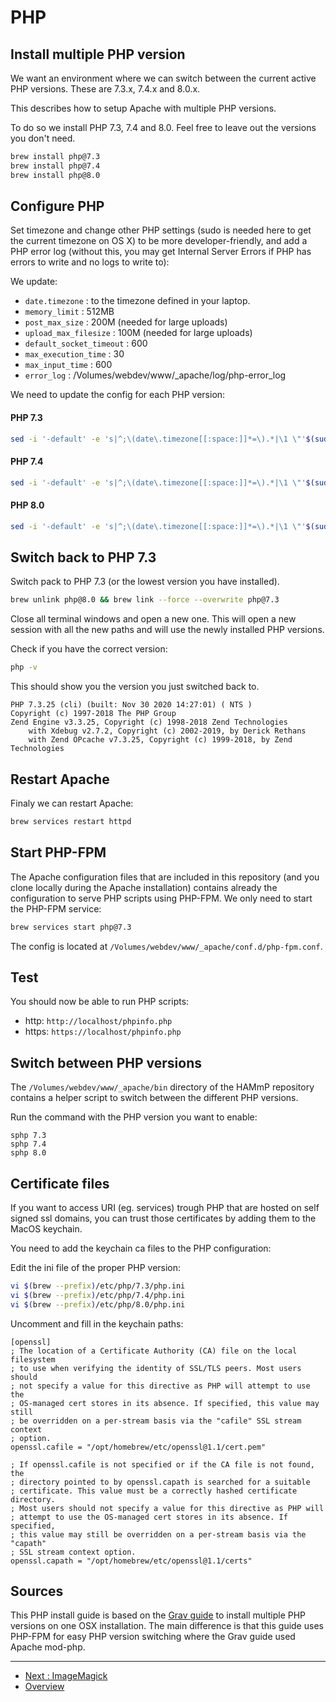 # PHP

## Install multiple PHP version

We want an environment where we can switch between the current active PHP 
versions. These are 7.3.x, 7.4.x and 8.0.x.

This describes how to setup Apache with multiple PHP versions.

To do so we install PHP 7.3, 7.4 and 8.0. Feel free to leave out the versions
you don't need.

```bash
brew install php@7.3
brew install php@7.4
brew install php@8.0
```

## Configure PHP

Set timezone and change other PHP settings (sudo is needed here to get the 
current timezone on OS X) to be more developer-friendly, and add a PHP error 
log (without this, you may get Internal Server Errors if PHP has errors to 
write and no logs to write to):

We update:

* `date.timezone` : to the timezone defined in your laptop.
* `memory_limit` : 512MB
* `post_max_size` : 200M (needed for large uploads)
* `upload_max_filesize` : 100M (needed for large uploads)
* `default_socket_timeout` : 600
* `max_execution_time` : 30
* `max_input_time` : 600
* `error_log` : /Volumes/webdev/www/_apache/log/php-error_log

We need to update the config for each PHP version:

#### PHP 7.3

```bash
sed -i '-default' -e 's|^;\(date\.timezone[[:space:]]*=\).*|\1 \"'$(sudo systemsetup -gettimezone|awk -F"\: " '{print $2}')'\"|; s|^\(memory_limit[[:space:]]*=\).*|\1 512M|; s|^\(post_max_size[[:space:]]*=\).*|\1 200M|; s|^\(upload_max_filesize[[:space:]]*=\).*|\1 100M|; s|^\(default_socket_timeout[[:space:]]*=\).*|\1 600|; s|^\(max_execution_time[[:space:]]*=\).*|\1 30|; s|^\(max_input_time[[:space:]]*=\).*|\1 600|; $a\'$'\n''\'$'\n''; PHP Error log\'$'\n''error_log = /Volumes/webdev/www/_apache/log/php71-error.log'$'\n' $(brew --prefix)/etc/php/7.3/php.ini
```

#### PHP 7.4

```bash
sed -i '-default' -e 's|^;\(date\.timezone[[:space:]]*=\).*|\1 \"'$(sudo systemsetup -gettimezone|awk -F"\: " '{print $2}')'\"|; s|^\(memory_limit[[:space:]]*=\).*|\1 512M|; s|^\(post_max_size[[:space:]]*=\).*|\1 200M|; s|^\(upload_max_filesize[[:space:]]*=\).*|\1 100M|; s|^\(default_socket_timeout[[:space:]]*=\).*|\1 600|; s|^\(max_execution_time[[:space:]]*=\).*|\1 30|; s|^\(max_input_time[[:space:]]*=\).*|\1 600|; $a\'$'\n''\'$'\n''; PHP Error log\'$'\n''error_log = /Volumes/webdev/www/_apache/log/php56-error.log'$'\n' $(brew --prefix)/etc/php/7.4/php.ini
```

#### PHP 8.0

```bash
sed -i '-default' -e 's|^;\(date\.timezone[[:space:]]*=\).*|\1 \"'$(sudo systemsetup -gettimezone|awk -F"\: " '{print $2}')'\"|; s|^\(memory_limit[[:space:]]*=\).*|\1 512M|; s|^\(post_max_size[[:space:]]*=\).*|\1 200M|; s|^\(upload_max_filesize[[:space:]]*=\).*|\1 100M|; s|^\(default_socket_timeout[[:space:]]*=\).*|\1 600|; s|^\(max_execution_time[[:space:]]*=\).*|\1 30|; s|^\(max_input_time[[:space:]]*=\).*|\1 600|; $a\'$'\n''\'$'\n''; PHP Error log\'$'\n''error_log = /Volumes/webdev/www/_apache/log/php80-error.log'$'\n' $(brew --prefix)/etc/php/8.0/php.ini
```

## Switch back to PHP 7.3

Switch pack to PHP 7.3 (or the lowest version you have installed).

```bash
brew unlink php@8.0 && brew link --force --overwrite php@7.3
```

Close all terminal windows and open a new one. This will open a new session with
all the new paths and will use the newly installed PHP versions.

Check if you have the correct version:

```bash
php -v
```

This should show you the version you just switched back to.

```
PHP 7.3.25 (cli) (built: Nov 30 2020 14:27:01) ( NTS )
Copyright (c) 1997-2018 The PHP Group
Zend Engine v3.3.25, Copyright (c) 1998-2018 Zend Technologies
    with Xdebug v2.7.2, Copyright (c) 2002-2019, by Derick Rethans
    with Zend OPcache v7.3.25, Copyright (c) 1999-2018, by Zend Technologies
```

## Restart Apache

Finaly we can restart Apache:

```bash
brew services restart httpd
```

## Start PHP-FPM

The Apache configuration files that are included in this repository (and you
clone locally during the Apache installation) contains already the configuration
to serve PHP scripts using PHP-FPM. We only need to start the PHP-FPM service: 

```bash
brew services start php@7.3
```

The config is located at `/Volumes/webdev/www/_apache/conf.d/php-fpm.conf`.

## Test

You should now be able to run PHP scripts:

* http: `http://localhost/phpinfo.php`
* https: `https://localhost/phpinfo.php`

## Switch between PHP versions

The `/Volumes/webdev/www/_apache/bin` directory of the HAMmP repository contains
a helper script to switch between the different PHP versions.

Run the command with the PHP version you want to enable:

```
sphp 7.3
sphp 7.4
sphp 8.0
```

## Certificate files

If you want to access URI (eg. services) trough PHP that are hosted on self 
signed ssl domains, you can trust those certificates by adding them to the MacOS
keychain.

You need to add the keychain ca files to the PHP configuration:

Edit the ini file of the proper PHP version:

```bash
vi $(brew --prefix)/etc/php/7.3/php.ini
vi $(brew --prefix)/etc/php/7.4/php.ini
vi $(brew --prefix)/etc/php/8.0/php.ini
```

Uncomment and fill in the keychain paths:

```
[openssl]
; The location of a Certificate Authority (CA) file on the local filesystem
; to use when verifying the identity of SSL/TLS peers. Most users should
; not specify a value for this directive as PHP will attempt to use the
; OS-managed cert stores in its absence. If specified, this value may still
; be overridden on a per-stream basis via the "cafile" SSL stream context
; option.
openssl.cafile = "/opt/homebrew/etc/openssl@1.1/cert.pem"

; If openssl.cafile is not specified or if the CA file is not found, the
; directory pointed to by openssl.capath is searched for a suitable
; certificate. This value must be a correctly hashed certificate directory.
; Most users should not specify a value for this directive as PHP will
; attempt to use the OS-managed cert stores in its absence. If specified,
; this value may still be overridden on a per-stream basis via the "capath"
; SSL stream context option.
openssl.capath = "/opt/homebrew/etc/openssl@1.1/certs"
```

## Sources

This PHP install guide is based on the
[Grav guide](https://getgrav.org/blog/macos-sierra-apache-multiple-php-versions)
to install multiple PHP versions on one OSX installation. The main difference is
that this guide uses PHP-FPM for easy PHP version switching where the Grav guide
used Apache mod-php.

---

* [Next : ImageMagick](PHP-ImageMagick.md)
* [Overview](../README.md)
